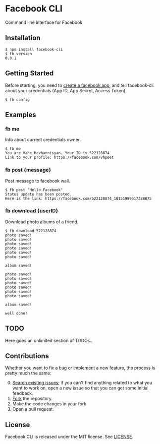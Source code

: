 Facebook CLI
============

Command line interface for Facebook

## Installation

```
$ npm install facebook-cli
$ fb version
0.0.1
```

## Getting Started

Before starting, you need to [create a facebook app](https://developers.facebook.com/apps), and tell facebook-cli about your credentials (App ID, App Secret, Access Token).

```
$ fb config
```

## Examples

### fb me
Info about current credentials owner.
```
$ fb me
You are Vahe Hovhannisyan. Your ID is 522128874
Link to your profile: https://facebook.com/vhpoet
```

### fb post {message}
Post message to facebook wall.
```
$ fb post "Hello Facebook"
Status update has been posted.
Here is the link: https://facebook.com/522128874_10151999617388875
```

### fb download {userID}
Download photo albums of a friend.
```
$ fb download 522128874
photo saved!
photo saved!
photo saved!
photo saved!
photo saved!
photo saved!

album saved!

photo saved!
photo saved!
photo saved!
photo saved!
photo saved!
photo saved!

album saved!

well done!
```

## TODO

Here goes an unlimited section of TODOs..

## Contributions

Whether you want to fix a bug or implement a new feature, the process is pretty much the same:

0. [Search existing issues](https://github.com/vhpoet/facebook-cli/issues); if you can't find anything related to what you want to work on, open a new issue so that you can get some initial feedback.
1. [Fork](https://github.com/vhpoet/facebook-cli/fork) the repository.
2. Make the code changes in your fork.
3. Open a pull request.

## License

Facebook CLI is released under the MIT license. See [LICENSE](https://github.com/vhpoet/facebook-cli/blob/master/LICENSE).
